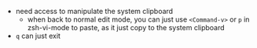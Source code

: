 - need access to manipulate the system clipboard
    - when back to normal edit mode, you can just use `<Command-v>` or `p` in zsh-vi-mode to paste, as it just copy to the system clipboard
- `q` can just exit
